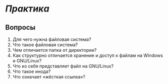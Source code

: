# *Практика*

## Вопросы

1. Для чего нужна файловая система?
2. Что такое файловая система?
3. Чем отличается папка от директории?
4. Как структурно отличается хранение и доступ к файлам на Windows и GNU/Linux?
5. Что из себя представляет файл на GNU/Linux?
6. Что такое инода?
7. Что означает «жёсткая ссылка»?
